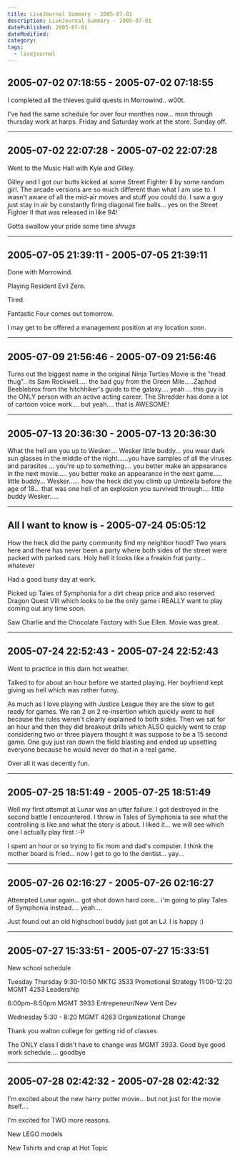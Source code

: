 ```yaml
---
title: LiveJournal Summary - 2005-07-01
description: LiveJournal Summary - 2005-07-01
datePublished: 2005-07-01
dateModified:
category:
tags:
  - livejournal
---
```


## 2005-07-02 07:18:55 - 2005-07-02 07:18:55


I completed all the thieves guild quests in Morrowind.. w00t.

I've had the same schedule for over four monthes now... mon through thursday work at harps. Friday and Saturday work at the store. Sunday off.

---

## 2005-07-02 22:07:28 - 2005-07-02 22:07:28

Went to the Music Hall with Kyle and Gilley.

Gilley and I got our butts kicked at some Street Fighter II by some random girl. The arcade versions are so much different than what I am use to. I wasn't aware of all the mid-air moves and stuff you could do. I saw a guy just stay in air by constantly firing diagonal fire balls... yes on the Street Fighter II that was released in like 94!

Gotta swallow your pride some time _shrugs_

---

## 2005-07-05 21:39:11 - 2005-07-05 21:39:11

Done with Morrowind.

Playing Resident Evil Zero.

Tired.

Fantastic Four comes out tomorrow.

I may get to be offered a management position at my location soon.

---

## 2005-07-09 21:56:46 - 2005-07-09 21:56:46

Turns out the biggest name in the original Ninja Turtles Movie is the "head thug".. its Sam Rockwell..... the bad guy from the Green Mile.....Zaphod Beeblebrox from the hitchhiker's guide to the galaxy.... yeah ... this guy is the ONLY person with an active acting career. The Shredder has done a lot of cartoon voice work.... but yeah.... that is AWESOME!

---

## 2005-07-13 20:36:30 - 2005-07-13 20:36:30

What the hell are you up to Wesker.... Wesker little buddy... you wear dark sun glasses in the middle of the night......you have samples of all the viruses and parasites ... you're up to something.... you better make an appearance in the next movie..... you better make an appearance in the next game..... little buddy... Wesker...... how the heck did you climb up Umbrella before the age of 18... that was one hell of an explosion you survived through.... little buddy Wesker.....

---

## All I want to know is - 2005-07-24 05:05:12

How the heck did the party community find my neighbor hood? Two years here and there has never been a party where both sides of the street were packed with parked cars. Holy hell it looks like a freakin frat party... whatever

Had a good busy day at work.

Picked up Tales of Symphonia for a dirt cheap price and also reserved Dragon Quest VIII which looks to be the only game i REALLY want to play coming out any time soon.

Saw Charlie and the Chocolate Factory with Sue Ellen. Movie was great.

---

## 2005-07-24 22:52:43 - 2005-07-24 22:52:43

Went to practice in this darn hot weather.

Talked to for about an hour before we started playing. Her boyfriend kept giving us hell which was rather funny.

As much as I love playing with Justice League they are the slow to get ready for games. We ran 2 on 2 re-insertion which quickly went to hell because the rules weren't clearly explained to both sides. Then we sat for an hour and then they did breakout drills which ALSO quickly went to crap considering two or three players thought it was suppose to be a 15 second game. One guy just ran down the field blasting and ended up upsetting everyone because he would never do that in a real game.

Over all it was decently fun.

---

## 2005-07-25 18:51:49 - 2005-07-25 18:51:49

Well my first attempt at Lunar was an utter failure. I got destroyed in the second battle I encountered. I threw in Tales of Symphonia to see what the controlling is like and what the story is about. I liked it... we will see which one I actually play first :-P

I spent an hour or so trying to fix mom and dad's computer. I think the mother board is fried... now I get to go to the dentist... yay...

---

## 2005-07-26 02:16:27 - 2005-07-26 02:16:27

Attempted Lunar again... got shot down hard core... i'm going to play Tales of Symphonia instead.... yeah....

Just found out an old highschool buddy just got an LJ. I is happy :)

---

## 2005-07-27 15:33:51 - 2005-07-27 15:33:51

New school schedule

Tuesday Thursday
9:30-10:50 MKTG 3533 Promotional Strategy
11:00-12:20 MGMT 4253 Leadership

6:00pm-8:50pm MGMT 3933 Entrepeneur/New Vent Dev

Wednesday
5:30 - 8:20 MGMT 4263 Organizational Change

Thank you walton college for getting rid of classes

The ONLY class I didn't have to change was MGMT 3933. Good bye good work schedule.... goodbye

---

## 2005-07-28 02:42:32 - 2005-07-28 02:42:32

I'm excited about the new harry potter movie... but not just for the movie itself....

I'm excited for TWO more reasons.

New LEGO models

New Tshirts and crap at Hot Topic

